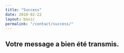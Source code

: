 ```yaml
---
title: "Success"
date: 2018-02-22
layout: basic
permalink: "/contact/success/"
---
```


## Votre message a bien été transmis.